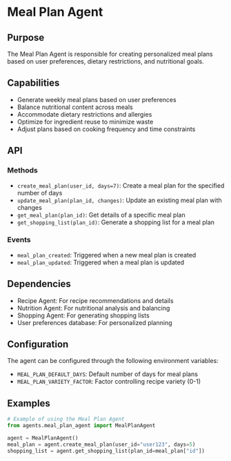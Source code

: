# Meal Plan Agent

## Purpose

The Meal Plan Agent is responsible for creating personalized meal plans based on user preferences, dietary restrictions, and nutritional goals.

## Capabilities

- Generate weekly meal plans based on user preferences
- Balance nutritional content across meals
- Accommodate dietary restrictions and allergies
- Optimize for ingredient reuse to minimize waste
- Adjust plans based on cooking frequency and time constraints

## API

### Methods

- `create_meal_plan(user_id, days=7)`: Create a meal plan for the specified number of days
- `update_meal_plan(plan_id, changes)`: Update an existing meal plan with changes
- `get_meal_plan(plan_id)`: Get details of a specific meal plan
- `get_shopping_list(plan_id)`: Generate a shopping list for a meal plan

### Events

- `meal_plan_created`: Triggered when a new meal plan is created
- `meal_plan_updated`: Triggered when a meal plan is updated

## Dependencies

- Recipe Agent: For recipe recommendations and details
- Nutrition Agent: For nutritional analysis and balancing
- Shopping Agent: For generating shopping lists
- User preferences database: For personalized planning

## Configuration

The agent can be configured through the following environment variables:
- `MEAL_PLAN_DEFAULT_DAYS`: Default number of days for meal plans
- `MEAL_PLAN_VARIETY_FACTOR`: Factor controlling recipe variety (0-1)

## Examples

```python
# Example of using the Meal Plan Agent
from agents.meal_plan_agent import MealPlanAgent

agent = MealPlanAgent()
meal_plan = agent.create_meal_plan(user_id="user123", days=5)
shopping_list = agent.get_shopping_list(plan_id=meal_plan["id"])
